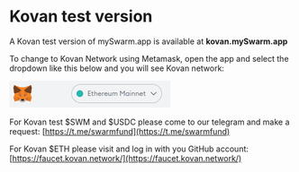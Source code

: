 # Kovan test version

A Kovan test version of mySwarm.app is available at **kovan.mySwarm.app**

To change to Kovan Network using Metamask, open the app and select the dropdown like this below and you will see Kovan network: 

![](../../.gitbook/assets/image%20%2810%29.png)

For Kovan test $SWM and $USDC please come to our telegram and make a request: [https://t.me/swarmfund](https://t.me/swarmfund)

For Kovan $ETH please visit and log in with you GitHub account: [https://faucet.kovan.network/](https://faucet.kovan.network/)

